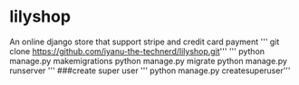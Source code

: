 # lilyshop
An online django store that support stripe and credit card payment 
''' git clone https://github.com/iyanu-the-technerd/lilyshop.git'''
''' python manage.py makemigrations
    python manage.py migrate
    python manage.py runserver
'''
###create super user
''' python manage.py createsuperuser'''
